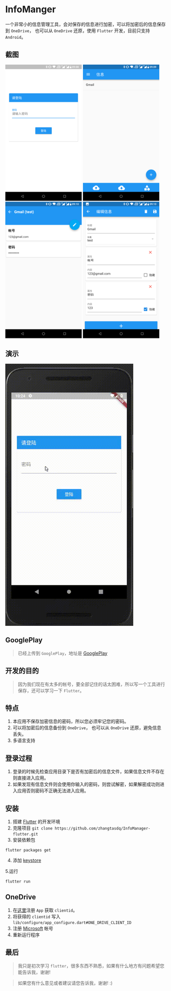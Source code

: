 InfoManger
===

一个非常小的信息管理工具，会对保存的信息进行加密，可以将加密后的信息保存到 `OneDrive`，
也可以从 `OneDrive` 还原，使用 `Flutter` 开发，目前只支持 `Android`。

截图
---
<img src="./screenshot/login.png" width="240" />
<img src="./screenshot/list.png" width="240" />
<img src="./screenshot/detail.png" width="240" />
<img src="./screenshot/edit.png" width="240" />

演示
---
![InfoManager](./screenshot/infomanager.gif)

GooglePlay
---
> 已经上传到 `GooglePlay`，地址是 [GooglePlay](https://play.google.com/store/apps/details?id=cqmyg.asdq.infomanager)

开发的目的
---

> 因为我们现在有太多的帐号，要全部记住的话太困难，所以写一个工具进行保存，还可以学习一下 `Flutter`。

特点
---

1. 本应用不保存加密信息的密码，所以您必须牢记您的密码。
2. 可以将加密后的信息备份到 `OneDrive`， 也可以从 `OneDrive` 还原，避免信息丢失。
3. 多语言支持

登录过程
---

1. 登录的时候先检查应用目录下是否有加密后的信息文件，如果信息文件不存在则直接进入应用。
2. 如果发现有信息文件则会使用你输入的密码，则尝试解密，如果解密成功则进入应用否则密码不正确无法进入应用。

安装
---

1. 搭建 [Flutter](https://flutter.io/get-started/install/) 的开发环境
2. 克隆项目 `git clone https://github.com/zhangtasdq/InfoManager-flutter.git`
3. 安装依赖包

```shell
flutter packages get

```
4. 添加 [keystore](https://flutter.io/android-release/#create-a-keystore)

5.运行

```
flutter run
```

OneDrive
---

1. 在[这里](https://dev.onedrive.com/app-registration.htm#register-your-app-for-onedrive)注册 `App` 获取 `clientid`。
2. 将获得的 `clientid` 写入 `lib/configure/app_configure.dart#ONE_DRIVE_CLIENT_ID`
3. 注册 [Microsoft](https://account.microsoft.com) 帐号
4. 重新运行程序

最后
---
>我只是初次学习 `flutter`，很多东西不熟悉，如果有什么地方有问题希望您能告诉我，谢谢!

>如果您有什么意见或者建议请您告诉我，谢谢! :)